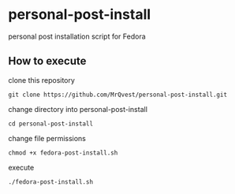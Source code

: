 # personal-post-install
personal post installation script for Fedora

## How to execute
clone this repository
```
git clone https://github.com/MrQvest/personal-post-install.git
```
change directory into personal-post-install
```
cd personal-post-install
```
change file permissions
```
chmod +x fedora-post-install.sh 
```
execute
```
./fedora-post-install.sh
```
